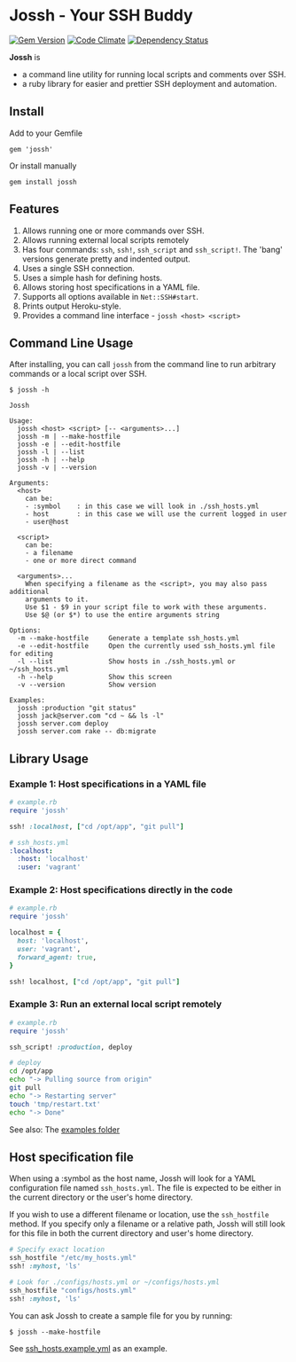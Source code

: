 Jossh - Your SSH Buddy
======================

[![Gem Version](https://badge.fury.io/rb/jossh.svg)](http://badge.fury.io/rb/jossh)
[![Code Climate](https://codeclimate.com/github/DannyBen/jossh/badges/gpa.svg)](https://codeclimate.com/github/DannyBen/jossh)
[![Dependency Status](https://gemnasium.com/DannyBen/jossh.svg)](https://gemnasium.com/DannyBen/jossh)


**Jossh** is

- a command line utility for running local scripts and comments over SSH.
- a ruby library for easier and prettier SSH deployment and automation.

## Install

Add to your Gemfile

	gem 'jossh'

Or install manually

	gem install jossh


## Features

1. Allows running one or more commands over SSH.
2. Allows running external local scripts remotely
3. Has four commands: `ssh`, `ssh!`, `ssh_script` and `ssh_script!`. The 'bang' versions generate pretty and indented output.
4. Uses a single SSH connection.
5. Uses a simple hash for defining hosts.
6. Allows storing host specifications in a YAML file.
7. Supports all options available in `Net::SSH#start`.
8. Prints output Heroku-style.
9. Provides a command line interface - `jossh <host> <script>` 

## Command Line Usage

After installing, you can call `jossh` from the command line to run arbitrary
commands or a local script over SSH.

    $ jossh -h

    Jossh

    Usage:
      jossh <host> <script> [-- <arguments>...]
      jossh -m | --make-hostfile
      jossh -e | --edit-hostfile
      jossh -l | --list
      jossh -h | --help
      jossh -v | --version

    Arguments:
      <host>
        can be:
        - :symbol    : in this case we will look in ./ssh_hosts.yml
        - host       : in this case we will use the current logged in user
        - user@host

      <script>
        can be:
        - a filename
        - one or more direct command

      <arguments>...
        When specifying a filename as the <script>, you may also pass additional
        arguments to it.
        Use $1 - $9 in your script file to work with these arguments.
        Use $@ (or $*) to use the entire arguments string

    Options:
      -m --make-hostfile     Generate a template ssh_hosts.yml
      -e --edit-hostfile     Open the currently used ssh_hosts.yml file for editing
      -l --list              Show hosts in ./ssh_hosts.yml or ~/ssh_hosts.yml
      -h --help              Show this screen
      -v --version           Show version

    Examples:
      jossh :production "git status"
      jossh jack@server.com "cd ~ && ls -l"
      jossh server.com deploy
      jossh server.com rake -- db:migrate


## Library Usage

### Example 1: Host specifications in a YAML file

```ruby
# example.rb
require 'jossh'

ssh! :localhost, ["cd /opt/app", "git pull"]
```

```yaml
# ssh_hosts.yml
:localhost:
  :host: 'localhost'
  :user: 'vagrant'
```

### Example 2: Host specifications directly in the code

```ruby
# example.rb
require 'jossh'

localhost = {
  host: 'localhost',
  user: 'vagrant',
  forward_agent: true,
}

ssh! localhost, ["cd /opt/app", "git pull"]
```


### Example 3: Run an external local script remotely

```ruby
# example.rb
require 'jossh'

ssh_script! :production, deploy
```

```bash
# deploy
cd /opt/app
echo "-> Pulling source from origin"
git pull
echo "-> Restarting server"
touch 'tmp/restart.txt'
echo "-> Done"
```

See also: The [examples folder](https://github.com/DannyBen/jossh/tree/master/examples)

## Host specification file

When using a :symbol as the host name, Jossh will look for a YAML 
configuration file named `ssh_hosts.yml`. The file is expected to be either
in the current directory or the user's home directory.

If you wish to use a different filename or location, use the `ssh_hostfile` 
method. If you specify only a filename or a relative path, Jossh will still 
look for this file in both the current directory and user's home directory.

```ruby
# Specify exact location
ssh_hostfile "/etc/my_hosts.yml"
ssh! :myhost, 'ls'

# Look for ./configs/hosts.yml or ~/configs/hosts.yml
ssh_hostfile "configs/hosts.yml"
ssh! :myhost, 'ls'
```

You can ask Jossh to create a sample file for you by running:

    $ jossh --make-hostfile

See [ssh_hosts.example.yml](https://github.com/DannyBen/jossh/blob/master/ssh_hosts.example.yml) as an example.
